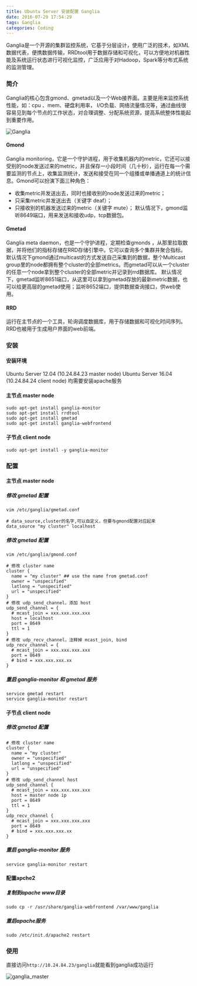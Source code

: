 ```yaml
---
title: Ubuntu Server 安装配置 Ganglia
date: 2016-07-29 17:54:29
tags: Ganglia
categories: Coding
---
```

<script src="https://ob5vt1k7f.qnssl.com/pangu.js"></script>

Ganglia是一个开源的集群监控系统，它基于分层设计，使用广泛的技术，如XML数据代表，便携数据传输，RRDtool用于数据存储和可视化，可以方便地对机器性能及系统运行状态进行可视化监控，广泛应用于对Hadoop，Spark等分布式系统的监测管理。

### 简介
Ganglia的核心包含gmond、gmetad以及一个Web接界面。主要是用来监控系统性能，如：cpu 、mem、硬盘利用率， I/O负载、网络流量情况等，通过曲线很容易见到每个节点的工作状态，对合理调整、分配系统资源，提高系统整体性能起到重要作用。

<!-- more -->

![Ganglia][1]
#### Gmond
Ganglia monitoring，它是一个守护进程，用于收集机器内的metric，它还可以接受别的node发送过来的metric，并且保存一小段时间（几十秒），运行在每一个需要监测的节点上，收集监测统计，发送和接受在同一个组播或单播通道上的统计信息。Gmond可以扮演下面三种角色： 

- 收集metric并发送出去，同时也接收别的node发送过来的metric；
- 只采集metric并发送出去（关键字 deaf）；
- 只接收别的机器发送过来的metric（关键字 mute）；
默认情况下，gmond监听8649端口，用来发送和接收udp，tcp数据包。

#### Gmetad
Ganglia meta daemon，也是一个守护进程，定期检查gmonds ，从那里拉取数据，并将他们的指标存储在RRD存储引擎中。它可以查询多个集群并聚合指标。默认情况下gmond通过multicast的方式发送自己采集到的数据，整个Multicast group里的node都拥有整个cluster的全部metrics。而gmetad可以从一个cluster的任意一个node拿到整个cluster的全部metric并记录到rrd数据库。
默认情况下，gmetad监听8651端口，从这里可以拿到gmetad存放的最新metric数据，也可以给更高层的gmetad使用；监听8652端口，提供数据查询接口，供web使用。

#### RRD
运行在主节点的一个工具，轮询调度数据库，用于存储数据和可视化时间序列。RRD也被用于生成用户界面的web前端。


### 安装
#### 安装环境
Ubuntu Server 12.04 (10.24.84.23    master node)
Ubuntu Server 16.04 (10.24.84.24    client node)
均需要安装apache服务

#### 主节点 master node
```
sudo apt-get install ganglia-monitor 
sudo apt-get install rrdtool 
sudo apt-get install gmetad 
sudo apt-get install ganglia-webfrontend
```
#### 子节点 client node
```
sudo apt-get install -y ganglia-monitor
```

### 配置
#### 主节点 master node
##### 修改 gmetad 配置
`vim /etc/ganglia/gmetad.conf`
```
# data_source,cluster的名字,可以自定义，但要与gmond配置对应起来
data_source "my cluster" localhost
```
##### 修改 gmetad 配置
`vim /etc/ganglia/gmond.conf`
```
# 修改 cluster name
cluster {
  name = "my cluster" ## use the name from gmetad.conf
  owner = "unspecified"
  latlong = "unspecified"
  url = "unspecified"
}
# 修改 udp_send_channel，添加 host
udp_send_channel = {
  # mcast_join = xxx.xxx.xxx.xxx
  host = localhost
  port = 8649
  ttl = 1
}
# 修改 udp_recv_channel，注释掉 mcast_join, bind
udp_recv_channel = {
  # mcast_join = xxx.xxx.xxx.xxx
  port = 8649
  # bind = xxx.xxx.xxx.xx
}
```
##### 重启 ganglia-monitor 和 gmetad 服务
```
service gmetad restart
service ganglia-monitor restart
```

#### 子节点 client node
##### 修改 gmetad 配置 
```
# 修改 cluster name
cluster {
  name = "my cluster"
  owner = "unspecified"
  latlong = "unspecified"
  url = "unspecified"
}
# 修改 udp_send_channel host
udp_send_channel {
  # mcast_join = xxx.xxx.xxx.xxx
  host = master node ip
  port = 8649
  ttl = 1
}
udp_recv_channel {
  # mcast_join = xxx.xxx.xxx.xxx
  port = 8649
  # bind = xxx.xxx.xxx.xx
}
```
##### 重启 ganglia-monitor 服务
`service ganglia-monitor restart`

#### 配置apche2
##### 复制到apache www目录
`sudo cp -r /usr/share/ganglia-webfrontend /var/www/ganglia`
##### 重启apache服务
`sudo /etc/init.d/apache2 restart`


### 使用
直接访问`http://10.24.84.23/ganglia`就能看到ganglia成功运行

![ganglia_master][2]


  [1]: https://ob5vt1k7f.qnssl.com/ganglia.png
  [2]: https://ob5vt1k7f.qnssl.com/ganglia_master.png

<script>pangu.spacingPage();</script>